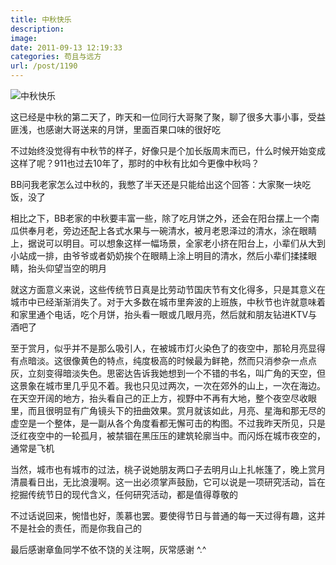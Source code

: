 ```yaml
---
title: 中秋快乐
description: 
image: 
date: 2011-09-13 12:19:33
categories: 苟且与远方
url: /post/1190
---
```


![](https://storage.fleek-internal.com/0a3a8890-e65e-47ce-93d7-0442b9209d38-bucket/blog/posts/2011-09/09-13/1.jpg "中秋快乐")

这已经是中秋的第二天了，昨天和一位同行大哥聚了聚，聊了很多大事小事，受益匪浅，也感谢大哥送来的月饼，里面百果口味的很好吃

不过始终没觉得有中秋节的样子，好像只是个加长版周末而已，什么时候开始变成这样了呢？911也过去10年了，那时的中秋有比如今更像中秋吗？

BB问我老家怎么过中秋的，我憋了半天还是只能给出这个回答：大家聚一块吃饭，没了

相比之下，BB老家的中秋要丰富一些，除了吃月饼之外，还会在阳台摆上一个南瓜供奉月老，旁边还配上各式水果与一碗清水，被月老恩泽过的清水，涂在眼睛上，据说可以明目。可以想象这样一幅场景，全家老小挤在阳台上，小辈们从大到小站成一排，由爷爷或者奶奶挨个在眼睛上涂上明目的清水，然后小辈们揉揉眼睛，抬头仰望当空的明月

就这方面意义来说，这些传统节日真是比劳动节国庆节有文化得多，只是其意义在城市中已经渐渐消失了。对于大多数在城市里奔波的上班族，中秋节也许就意味着和家里通个电话，吃个月饼，抬头看一眼或几眼月亮，然后就和朋友钻进KTV与酒吧了

至于赏月，似乎并不是那么吸引人，在被城市灯火染色了的夜空中，那轮月亮显得有点暗淡。这很像黄色的特点，纯度极高的时候最为鲜艳，然而只消参杂一点点灰，立刻变得暗淡失色。思密达告诉我她想到一个不错的书名，叫广角的天空，但这景象在城市里几乎见不着。我也只见过两次，一次在郊外的山上，一次在海边。在天空开阔的地方，抬头看自己的正上方，视野中不再有大地，整个夜空尽收眼里，而且很明显有广角镜头下的扭曲效果。赏月就该如此，月亮、星海和那无尽的虚空是一个整体，是一副从各个角度看都无懈可击的构图。不过我昨天所见，只是泛红夜空中的一轮孤月，被禁锢在黑压压的建筑轮廓当中。而闪烁在城市夜空的，通常是飞机

当然，城市也有城市的过法，桃子说她朋友两口子去明月山上扎帐篷了，晚上赏月清晨看日出，无比浪漫啊。这一出必须掌声鼓励，它可以说是一项研究活动，旨在挖掘传统节日的现代含义，任何研究活动，都是值得尊敬的

不过话说回来，惋惜也好，羡慕也罢。要使得节日与普通的每一天过得有趣，这并不是社会的责任，而是你我自己的

最后感谢章鱼同学不依不饶的关注啊，灰常感谢   ^.^